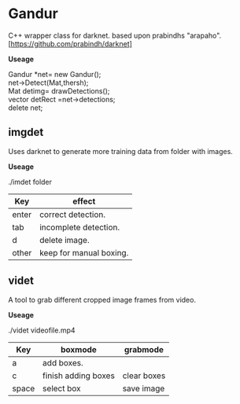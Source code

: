 
# Gandur

C++ wrapper class for darknet.
based upon prabindhs "arapaho". [https://github.com/prabindh/darknet]

**Useage**

Gandur *net= new Gandur();  
net->Detect(Mat,thersh);  
Mat detimg= drawDetections();  
vector<Rect> detRect =net->detections;  
delete net;  


## imgdet

Uses darknet to generate more training data from folder with images. 

**Useage**

./imdet folder

Key | effect 
--- | --- | 
enter |	correct detection.
tab | incomplete detection.
d | delete image.
other | keep for manual boxing. 


## videt

A tool to grab different cropped image frames from video.  

**Useage**

./videt videofile.mp4

Key | boxmode | grabmode
--- | --- | --- | 
a | add boxes. | 
c | finish adding boxes | clear boxes
space | select box | save image